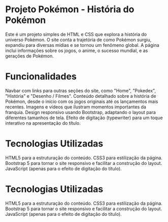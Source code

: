# Projeto Pokémon - História do Pokémon
Este é um projeto simples de HTML e CSS que explora a história do universo Pokémon. O site conta a trajetória de como Pokémon surgiu, expandiu para diversas mídias e se tornou um fenômeno global. A página inclui informações sobre os jogos, o anime, o sucesso mundial, e as gerações de Pokémon.

# Funcionalidades
Navbar com links para outras seções do site, como "Home", "Pokedex", "História" e "Desenho / Filmes".
Conteúdo detalhado sobre a história de Pokémon, desde o início com os jogos originais até os lançamentos mais recentes.
Imagens e vídeos que ilustram momentos importantes da franquia.
Design responsivo usando Bootstrap, adaptando o layout para diferentes tamanhos de tela.
Efeito de digitação (typewriter) para um toque interativo na apresentação do título.


# Tecnologias Utilizadas
HTML5 para a estruturação do conteúdo.
CSS3 para estilização da página.
Bootstrap 5 para tornar o site responsivo e facilitar a construção do layout.
JavaScript (apenas para o efeito de digitação do título).


# Tecnologias Utilizadas
HTML5 para a estruturação do conteúdo.
CSS3 para estilização da página.
Bootstrap 5 para tornar o site responsivo e facilitar a construção do layout.
JavaScript (apenas para o efeito de digitação do título).